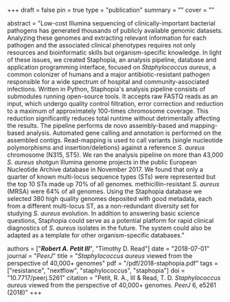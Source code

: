 +++
draft = false
pin = true
type = "publication"
summary = ""
cover = ""

abstract = "Low-cost Illumina sequencing of clinically-important bacterial pathogens has generated thousands of publicly available genomic datasets. Analyzing these genomes and extracting relevant information for each pathogen and the associated clinical phenotypes requires not only resources and bioinformatic skills but organism-specific knowledge. In light of these issues, we created Staphopia, an analysis pipeline, database and application programming interface, focused on *Staphylococcus aureus*, a common colonizer of humans and a major antibiotic-resistant pathogen responsible for a wide spectrum of hospital and community-associated infections. Written in Python, Staphopia's analysis pipeline consists of submodules running open-source tools. It accepts raw FASTQ reads as an input, which undergo quality control filtration, error correction and reduction to a maximum of approximately 100-times chromosome coverage. This reduction significantly reduces total runtime without detrimentally affecting the results. The pipeline performs de novo assembly-based and mapping-based analysis. Automated gene calling and annotation is performed on the assembled contigs. Read-mapping is used to call variants (single nucleotide polymorphisms and insertion/deletions) against a reference *S. aureus* chromosome (N315, ST5). We ran the analysis pipeline on more than 43,000 *S. aureus* shotgun Illumina genome projects in the public European Nucleotide Archive database in November 2017. We found that only a quarter of known multi-locus sequence types (STs) were represented but the top 10 STs made up 70% of all genomes. methicillin-resistant *S. aureus* (MRSA) were 64% of all genomes. Using the Staphopia database we selected 380 high quality genomes deposited with good metadata, each from a different multi-locus ST, as a non-redundant diversity set for studying *S. aureus* evolution. In addition to answering basic science questions, Staphopia could serve as a potential platform for rapid clinical diagnostics of *S. aureus* isolates in the future. The system could also be adapted as a template for other organism-specific databases."

authors = ["***Robert A. Petit III***", "Timothy D. Read"]
date = "2018-07-01"
journal = "*PeerJ*"
title = "*Staphylococcus aureus* viewed from the perspective of 40,000+ genomes"
pdf = "/pdf/2018-staphopia.pdf"
tags = ["resistance", "nextflow", "staphylococcus", "staphopia"]
doi = "10.7717/peerj.5261"
citation = "Petit, R. A., III & Read, T. D. *Staphylococcus aureus* viewed from the perspective of 40,000+ genomes. *PeerJ* 6, e5261 (2018)"
+++
